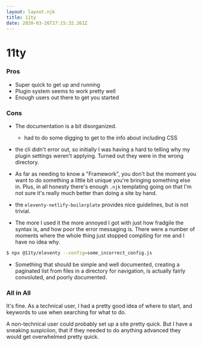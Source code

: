 ```yaml
---
layout: layout.njk
title: 11ty
date: 2020-03-26T17:15:32.261Z
---
```


# 11ty

### Pros

- Super quick to get up and running
- Plugin system seems to work pretty well
- Enough users out there to get you started

### Cons

- The documentation is a bit disorganized.

  - had to do some digging to get to the info about including CSS

- the cli didn't error out, so initially I was having a hard to telling why my plugin settings weren't applying. Turned out they were in the wrong directory.


- As far as needing to know a "Framework", you don't but the moment you want to do something a little bit unique you're bringing something else in. Plus, in all honesty there's enough `.njk` templating going on that I'm not sure it's really much better than doing a site by hand.

- the `eleventy-netlify-boilerplate` provides nice guidelines, but is not trivial.

- The more I used it the more annoyed I got with just how fradgile the syntax is, and how poor the error messaging is. There were a number of moments where the whole thing just stopped compiling for me and I have no idea why.

```bash
$ npx @11ty/eleventy --config=some_incorrect_config.js
```

- Something that should be simple and well documented, creating a paginated list from files in a directory for navigation, is actually fairly convoluted, and poorly documented.

### All in All

It's fine. As a technical user, I had a pretty good idea of where to start, and keywords to
use when searching for what to do.

A non-technical user could probably set up a site pretty quick.
But I have a sneaking suspiciion, that if they needed to do anything advanced they would get overwhelmed pretty quick.
